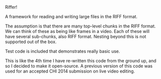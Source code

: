 Riffer!

A framework for reading and writing large files in the RIFF format.

The assumption is that there are many top-level chunks in the RIFF format. We can think of these as being like frames in a video.
Each of these will have several sub-chunks, also RIFF format. Nesting beyond this is not supported out of the box.

Test code is included that demonstrates really basic use.

This is like the 4th time I have re-written this code from the ground up, and so I decided to make it open-source. A previous version of this code was used for an accepted CHI 2014 submission on live video editing.



